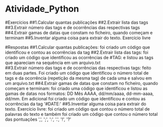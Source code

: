 # Atividade_Python
#Exercícios
##1.Calcular quantas publicações
##2.Extrair lista das tags
##3.Extrair número das tags e de ocorrências das respectivas tags
##4.Extrair gamas de datas que constam no ficheiro, quando começam e terminam
##5.Inventar alguma coisa para extrair do texto. Exercício livre

#Respostas
##1.Calcular quantas publicações: foi criado um código que identificou e contou as ocorrências da tag <pub>
##2.Extrair lista das tags: foi criado um código que identificou as ocorrências de #TAG: e listou as tags que apareciam na sequência em um arquivo.txt  
##3.Extrair número das tags e de ocorrências das respectivas tags: feito em duas partes. Foi criado um código que identificou o número total de tags e da ocorrência (repetição da mesma tag) de cada uma e salvou em um arquivo.txt
##4.Extrair gamas de datas que constam no ficheiro, quando começam e terminam: foi criado uma código que identificou e listou as gamas de datas nos formatos: DD Mês AAAA, dd/mm/aaaa, dd-mm-aaaa, dd/mm. Em adicional foi criado um código que identificou e contou as ocorrências da tag '#DATE:'
##5.Inventar alguma coisa para extrair do texto. Exercício livre: foi criado um código que contou o número total de palavras do texto e também foi criado um código que contou o número total das pontuações ',', ';', ':', '.', '!', '?'
